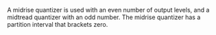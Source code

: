 A midrise quantizer is used with an even number of output levels, and a midtread quantizer with an odd number. The midrise quantizer has a partition interval that brackets zero. 